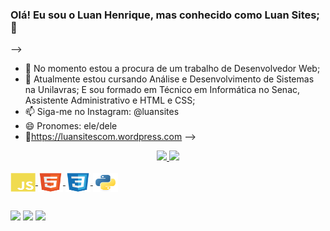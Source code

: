 ### Olá! Eu sou o Luan Henrique, mas conhecido como Luan Sites; 👋
-->
- 🔭 No momento estou a procura de um trabalho de Desenvolvedor Web;
- 🌱 Atualmente estou cursando Análise e Desenvolvimento de Sistemas na Unilavras; E sou formado em Técnico em Informática no Senac, Assistente Administrativo e HTML e CSS;
- 📫 Siga-me no Instagram: @luansites
- 😄 Pronomes: ele/dele
- 🔗https://luansitescom.wordpress.com
-->

<div align="center">
  <a href="https://github.com/oLuanHenrique">
  <img height="180em" src="https://github-readme-stats.vercel.app/api?username=oLuanHenrique&show_icons=true&theme=dark&include_all_commits=true&count_private=true"/>
  <img height="180em" src="https://github-readme-stats.vercel.app/api/top-langs/?username=oLuanHenrique&layout=compact&langs_count=7&theme=dark"/>
</div>

<div style="display: inline_block"><br>
  <img align="center" alt="Luan-Js" height="30" width="40" src="https://raw.githubusercontent.com/devicons/devicon/master/icons/javascript/javascript-plain.svg">
  <img align="center" alt="Luan-HTML" height="30" width="40" src="https://raw.githubusercontent.com/devicons/devicon/master/icons/html5/html5-original.svg">
  <img align="center" alt="Luan-CSS" height="30" width="40" src="https://raw.githubusercontent.com/devicons/devicon/master/icons/css3/css3-original.svg">
  <img align="center" alt="Luan-Python" height="30" width="40" src="https://raw.githubusercontent.com/devicons/devicon/master/icons/python/python-original.svg">
</div>

 ##
 
<div> 
  <a href="https://instagram.com/luansites" target="_blank"><img src="https://img.shields.io/badge/-Instagram-%23E4405F?style=for-the-badge&logo=instagram&logoColor=white" target="_blank"></a>
  <a href = "mailto:luantavres23@gmail.com"><img src="https://img.shields.io/badge/-Gmail-%23333?style=for-the-badge&logo=gmail&logoColor=white" target="_blank"></a>
  <a href="https://www.linkedin.com/in/Luan-Tavares-45875016a" target="_blank"><img src="https://img.shields.io/badge/-LinkedIn-%230077B5?style=for-the-badge&logo=linkedin&logoColor=white" target="_blank"></a> 
  </div>
